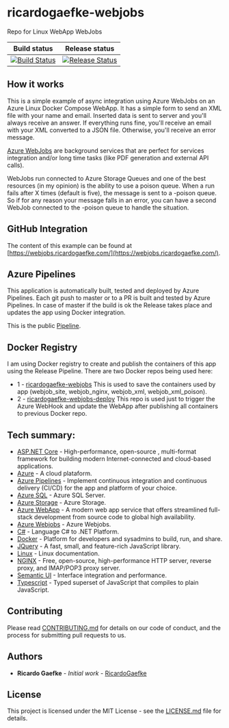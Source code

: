 # ricardogaefke-webjobs
Repo for Linux WebApp WebJobs

|Build status|Release status|
|---|---|
|[![Build Status](https://dev.azure.com/ricardogaefke/ricardogaefke-webjobs/_apis/build/status/ricardogaefke-webjobs?branchName=master)](https://dev.azure.com/ricardogaefke/ricardogaefke-webjobs/_build/latest?definitionId=28&branchName=master)|[![Release Status](https://vsrm.dev.azure.com/ricardogaefke/_apis/public/Release/badge/a6358287-c573-4beb-a1ea-21b82a762938/1/1)](https://vsrm.dev.azure.com/ricardogaefke/_apis/public/Release/badge/a6358287-c573-4beb-a1ea-21b82a762938/1/1)|

## How it works

This is a simple example of async integration using Azure WebJobs on an Azure Linux Docker Compose WebApp.
It has a simple form to send an XML file with your name and email. Inserted data is sent to server and you'll always receive an answer. If everything runs fine, you'll receive an email with your XML converted to a JSON file. Otherwise, you'll receive an error message.

[Azure WebJobs](https://docs.microsoft.com/pt-br/azure/app-service/webjobs-create) are background services that are perfect for services integration and/or long time tasks (like PDF generation and external API calls).

WebJobs run connected to Azure Storage Queues and one of the best resources (in my opinion) is the ability to use a poison queue. When a run fails after X times (default is five), the message is sent to a -poison queue. So if for any reason your message falls in an error, you can have a second WebJob connected to the -poison queue to handle the situation.

## GitHub Integration

The content of this example can be found at [https://webjobs.ricardogaefke.com/](https://webjobs.ricardogaefke.com/).

## Azure Pipelines

This application is automatically built, tested and deployed by Azure Pipelines. Each git push to master or to a PR is built and tested by Azure Pipelines. In case of master if the build is ok the Release takes place and updates the app using Docker integration.

This is the public [Pipeline](https://dev.azure.com/ricardogaefke/ricardogaefke-webjobs).

## Docker Registry

I am using Docker registry to create and publish the containers of this app using the Release Pipeline. There are two Docker repos being used here:

* 1 - [ricardogaefke-webjobs](https://hub.docker.com/r/ricardogaefke/ricardogaefke-webjobs)
This is used to save the containers used by app (webjob_site, webjob_nginx, webjob_xml, webjob_xml_poison).
* 2 - [ricardogaefke-webjobs-deploy](https://hub.docker.com/r/ricardogaefke/ricardogaefke-webjobs-deploy)
This repo is used just to trigger the Azure WebHook and update the WebApp after publishing all containers to previous Docker repo.

## Tech summary:

* [ASP.NET Core](https://docs.microsoft.com/pt-br/aspnet/core/?view=aspnetcore-3.1) - High-performance, open-source , multi-format framework for building modern Internet-connected and cloud-based applications.
* [Azure](https://docs.microsoft.com/pt-br/azure/) - A cloud plataform.
* [Azure Pipelines](https://docs.microsoft.com/pt-br/azure/devops/pipelines/?view=azure-devops) - Implement continuous integration and continuous delivery (CI/CD) for the app and platform of your choice.
* [Azure SQL](https://azure.microsoft.com/pt-br/services/sql-database/campaign/#documentation) - Azure SQL Server.
* [Azure Storage](https://docs.microsoft.com/pt-br/azure/storage/blobs/) - Azure Storage.
* [Azure WebApp](https://docs.microsoft.com/pt-br/azure/app-service/overview) - A modern web app service that offers streamlined full-stack development from source code to global high availability.
* [Azure Webjobs](https://docs.microsoft.com/pt-br/azure/app-service/webjobs-create) - Azure Webjobs.
* [C#](https://docs.microsoft.com/pt-br/dotnet/csharp/) - Language C# to .NET Platform.
* [Docker](https://docs.docker.com/) - Platform for developers and sysadmins to build, run, and share.
* [JQuery](https://api.jquery.com/) - A fast, small, and feature-rich JavaScript library.
* [Linux](https://linux.die.net/) - Linux documentation.
* [NGINX](https://nginx.org/en/docs/) - Free, open-source, high-performance HTTP server, reverse proxy, and IMAP/POP3 proxy server.
* [Semantic UI](https://semantic-ui.com/introduction/getting-started.html) - Interface integration and performance.
* [Typescript](https://www.typescriptlang.org/) - Typed superset of JavaScript that compiles to plain JavaScript.

## Contributing

Please read [CONTRIBUTING.md](https://github.com/RicardoGaefke/ricardogaefke-webjobs/blob/master/CONTRIBUTING.md) for details on our code of conduct, and the process for submitting pull requests to us.

## Authors

* **Ricardo Gaefke** - *Initial work* - [RicardoGaefke](https://github.com/RicardoGaefke)

## License

This project is licensed under the MIT License - see the [LICENSE.md](https://github.com/RicardoGaefke/ricardogaefke-webjobs/blob/master/LICENSE) file for details.

